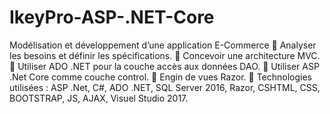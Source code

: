 # IkeyPro-ASP-.NET-Core
Modélisation et développement d’une application E-Commerce
	Analyser les besoins et définir les spécifications. 
	Concevoir une architecture MVC.
	Utiliser ADO .NET pour la couche accès aux données DAO.
	Utiliser ASP .Net Core comme couche control.
	Engin de vues Razor.
	Technologies utilisées : ASP .Net, C#, ADO .NET, SQL Server 2016, Razor, CSHTML, CSS, BOOTSTRAP, JS, AJAX, Visuel Studio 2017.
